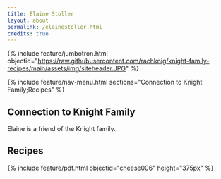 ```yaml
---
title: Elaine Stoller	
layout: about
permalink: /elainestoller.html
credits: true
---
```


{% include feature/jumbotron.html objectid="https://raw.githubusercontent.com/rachknig/knight-family-recipes/main/assets/img/siteheader.JPG" %}

{% include feature/nav-menu.html sections="Connection to Knight Family;Recipes" %}

## Connection to Knight Family

Elaine is a friend of the Knight family.

## Recipes

{% include feature/pdf.html objectid="cheese006" height="375px" %}
